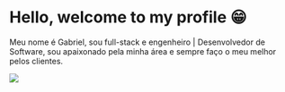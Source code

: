 <html>
  <main>
    <h1>Hello, welcome to my profile 😁</h1>
    <div>
      <p>Meu nome é Gabriel, sou full-stack e engenheiro | Desenvolvedor de Software, sou apaixonado pela minha área e sempre faço o         meu melhor pelos clientes.</p>
    </div>
      <img src="https://github-readme-stats.vercel.app/api/top-langs/?username=GB-GomesDeveloper&layout=compact">
  </main>
</html>

<!--
**GB-GomesDeveloper/GB-GomesDeveloper** is a ✨ _special_ ✨ repository because its `README.md` (this file) appears on your GitHub profile.

Here are some ideas to get you started:

- 🔭 I’m currently working on ...
- 🌱 I’m currently learning ...
- 👯 I’m looking to collaborate on ...
- 🤔 I’m looking for help with ...
- 💬 Ask me about ...
- 📫 How to reach me: ...
- 😄 Pronouns: ...
- ⚡ Fun fact: ...
-->
